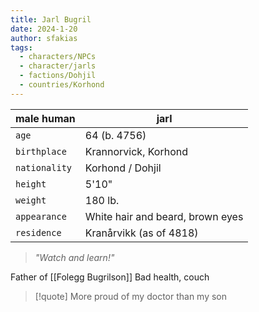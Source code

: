 ```yaml
---
title: Jarl Bugril
date: 2024-1-20
author: sfakias
tags:
  - characters/NPCs
  - character/jarls
  - factions/Dohjil
  - countries/Korhond
---
```

| male human | jarl |
| --- | --- |
| `age` | 64 (b. 4756) |
| `birthplace` | Krannorvick, Korhond |
| `nationality` | Korhond / Dohjil |
| `height` | 5'10" |
| `weight` | 180 lb. |
| `appearance` | White hair and beard, brown eyes |
| `residence` | Kranårvikk (as of 4818) |

> _"Watch and learn!"_

Father of [[Folegg Bugrilson]]
Bad health, couch

> [!quote] 
> More proud of my doctor than my son